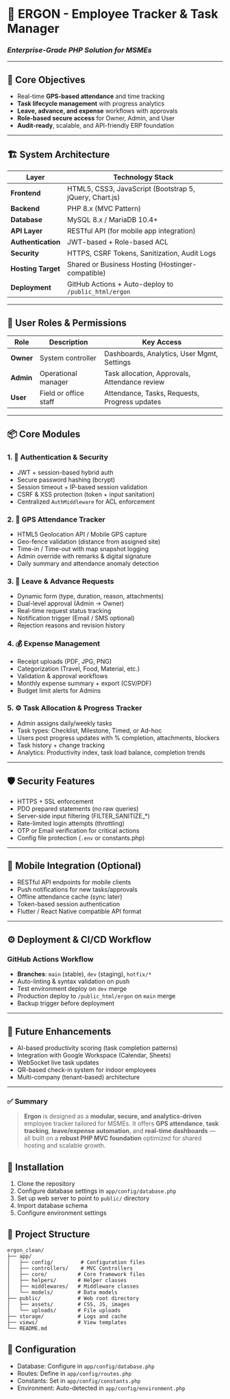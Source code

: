 # 🧭 **ERGON - Employee Tracker & Task Manager**

### *Enterprise-Grade PHP Solution for MSMEs*

---

## 🎯 **Core Objectives**

- Real-time **GPS-based attendance** and time tracking
- **Task lifecycle management** with progress analytics
- **Leave, advance, and expense** workflows with approvals
- **Role-based secure access** for Owner, Admin, and User
- **Audit-ready**, scalable, and API-friendly ERP foundation

---

## 🏗️ **System Architecture**

| Layer              | Technology Stack                                        |
| ------------------ | ------------------------------------------------------- |
| **Frontend**       | HTML5, CSS3, JavaScript (Bootstrap 5, jQuery, Chart.js) |
| **Backend**        | PHP 8.x (MVC Pattern)                                   |
| **Database**       | MySQL 8.x / MariaDB 10.4+                               |
| **API Layer**      | RESTful API (for mobile app integration)                |
| **Authentication** | JWT-based + Role-based ACL                              |
| **Security**       | HTTPS, CSRF Tokens, Sanitization, Audit Logs            |
| **Hosting Target** | Shared or Business Hosting (Hostinger-compatible)       |
| **Deployment**     | GitHub Actions + Auto-deploy to `/public_html/ergon`    |

---

## 👥 **User Roles & Permissions**

| Role      | Description           | Key Access                                    |
| --------- | --------------------- | --------------------------------------------- |
| **Owner** | System controller     | Dashboards, Analytics, User Mgmt, Settings    |
| **Admin** | Operational manager   | Task allocation, Approvals, Attendance review |
| **User**  | Field or office staff | Attendance, Tasks, Requests, Progress updates |

---

## 📦 **Core Modules**

### 1. 🔐 **Authentication & Security**
- JWT + session-based hybrid auth
- Secure password hashing (bcrypt)
- Session timeout + IP-based session validation
- CSRF & XSS protection (token + input sanitation)
- Centralized `AuthMiddleware` for ACL enforcement

### 2. 📍 **GPS Attendance Tracker**
- HTML5 Geolocation API / Mobile GPS capture
- Geo-fence validation (distance from assigned site)
- Time-in / Time-out with map snapshot logging
- Admin override with remarks & digital signature
- Daily summary and attendance anomaly detection

### 3. 📝 **Leave & Advance Requests**
- Dynamic form (type, duration, reason, attachments)
- Dual-level approval (Admin → Owner)
- Real-time request status tracking
- Notification trigger (Email / SMS optional)
- Rejection reasons and revision history

### 4. 💰 **Expense Management**
- Receipt uploads (PDF, JPG, PNG)
- Categorization (Travel, Food, Material, etc.)
- Validation & approval workflows
- Monthly expense summary + export (CSV/PDF)
- Budget limit alerts for Admins

### 5. ⚙️ **Task Allocation & Progress Tracker**
- Admin assigns daily/weekly tasks
- Task types: Checklist, Milestone, Timed, or Ad-hoc
- Users post progress updates with % completion, attachments, blockers
- Task history + change tracking
- Analytics: Productivity index, task load balance, completion trends

---

## 🛡️ **Security Features**

- HTTPS + SSL enforcement
- PDO prepared statements (no raw queries)
- Server-side input filtering (FILTER_SANITIZE_*)
- Rate-limited login attempts (throttling)
- OTP or Email verification for critical actions
- Config file protection (`.env` or constants.php)

---

## 📱 **Mobile Integration (Optional)**

- RESTful API endpoints for mobile clients
- Push notifications for new tasks/approvals
- Offline attendance cache (sync later)
- Token-based session authentication
- Flutter / React Native compatible API format

---

## ⚙️ **Deployment & CI/CD Workflow**

### **GitHub Actions Workflow**
- **Branches**: `main` (stable), `dev` (staging), `hotfix/*`
- Auto-linting & syntax validation on push
- Test environment deploy on `dev` merge
- Production deploy to `/public_html/ergon` on `main` merge
- Backup trigger before deployment

---

## 🧰 **Future Enhancements**

- AI-based productivity scoring (task completion patterns)
- Integration with Google Workspace (Calendar, Sheets)
- WebSocket live task updates
- QR-based check-in system for indoor employees
- Multi-company (tenant-based) architecture

---

### ✅ **Summary**

> **Ergon** is designed as a **modular, secure, and analytics-driven** employee tracker tailored for MSMEs.
> It offers **GPS attendance**, **task tracking**, **leave/expense automation**, and **real-time dashboards** — all built on a **robust PHP MVC foundation** optimized for shared hosting and scalable growth.

## 🚀 **Installation**

1. Clone the repository
2. Configure database settings in `app/config/database.php`
3. Set up web server to point to `public/` directory
4. Import database schema
5. Configure environment settings

## 📁 **Project Structure**

```
ergon_clean/
├── app/
│   ├── config/         # Configuration files
│   ├── controllers/    # MVC Controllers
│   ├── core/          # Core framework files
│   ├── helpers/       # Helper classes
│   ├── middlewares/   # Middleware classes
│   └── models/        # Data models
├── public/            # Web root directory
│   ├── assets/        # CSS, JS, images
│   └── uploads/       # File uploads
├── storage/           # Logs and cache
├── views/             # View templates
└── README.md
```

## 🔧 **Configuration**

- Database: Configure in `app/config/database.php`
- Routes: Define in `app/config/routes.php`
- Constants: Set in `app/config/constants.php`
- Environment: Auto-detected in `app/config/environment.php`